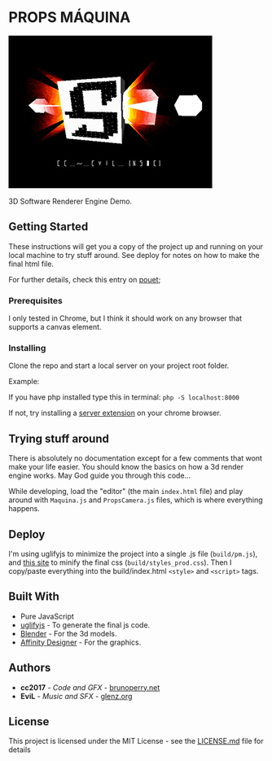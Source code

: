 # PROPS MÁQUINA

![alt text](https://raw.githubusercontent.com/brunoperry/propsmaquina/master/snapshot.jpg "P.M")

3D Software Renderer Engine Demo. 

## Getting Started

These instructions will get you a copy of the project up and running on your local machine to try stuff around. See deploy for notes on how to make the final html file.

For further details, check this entry on [pouet](http://www.pouet.net/prod.php?which=72468);

### Prerequisites

I only tested in Chrome, but I think it should work on any browser that supports a canvas element.

### Installing

Clone the repo and start a local server on your project root folder.

Example:

If you have php installed type this in terminal: `php -S localhost:8000`

If not, try installing a [server extension](https://www.youtube.com/watch?v=AK6swHiPtew) on your chrome browser.


## Trying stuff around

There is absolutely no documentation except for a few comments that wont make your life easier.
You should know the basics on how a 3d render engine works. May God guide you through this code...

While developing, load the "editor" (the main `index.html` file) and play around with `Maquina.js` and `PropsCamera.js` files, which is where everything happens.

## Deploy

I'm using uglifyjs to minimize the project into a single .js file (`build/pm.js`), and [this site](https://cssminifier.com/) to minify the final css (`build/styles_prod.css`).
Then I copy/paste everything into the build/index.html `<style>` and `<script>` tags.

## Built With

* Pure JavaScript
* [uglifyjs](https://www.npmjs.com/package/uglify-js-es6) - To generate the final js code.
* [Blender](https://www.blender.org/) - For the 3d models.
* [Affinity Designer](https://affinity.serif.com/en-gb/) - For the graphics.


## Authors

* **cc2017** - *Code and GFX* - [brunoperry.net](https://brunoperry.net)
* **EviL** - *Music and SFX* - [glenz.org](http://glenz.org/)

## License

This project is licensed under the MIT License - see the [LICENSE.md](LICENSE.md) file for details

